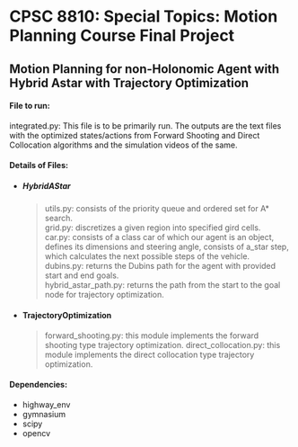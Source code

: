 # CPSC 8810: Special Topics: Motion Planning Course Final Project
## Motion Planning for non-Holonomic Agent with Hybrid Astar with Trajectory Optimization

#### File to run:
integrated.py: This file is to be primarily run. The outputs are the text files with the optimized states/actions from Forward Shooting and Direct Collocation algorithms and the simulation videos of the same.

#### Details of Files:

* ##### HybridAStar
    >utils.py: consists of the priority queue and ordered set for A* search.  
    grid.py: discretizes a given region into specified gird cells.  
    car.py: consists of a class car of which our agent is an object, defines its    dimensions and steering angle, consists of a_star step, which calculates the next possible steps of the vehicle.  
    dubins.py: returns the Dubins path for the agent with provided start and end goals.  
    hybrid_astar_path.py: returns the path from the start to the goal node for trajectory optimization.  
    
* #### TrajectoryOptimization
    >forward_shooting.py: this module implements the forward shooting type trajectory optimization.
    direct_collocation.py: this module implements the direct collocation type trajectory optimization.

#### Dependencies:
* highway_env
* gymnasium
* scipy
* opencv
